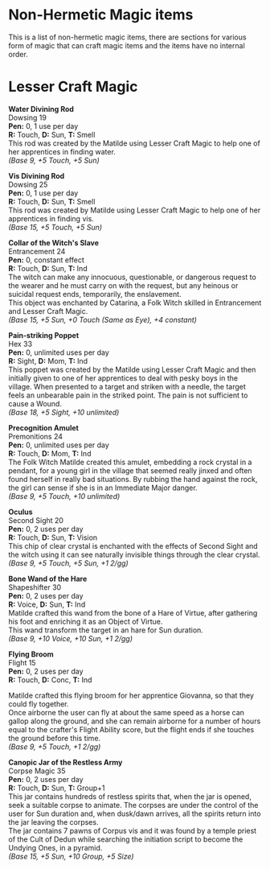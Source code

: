 # Non-Hermetic Magic items

This is a list of non-hermetic magic items, there are sections for various form of magic that can craft magic items and the items have no internal order.

# Lesser Craft Magic

**Water Divining Rod**  
Dowsing 19  
**Pen:** 0, 1 use per day  
**R:** Touch, **D:** Sun, **T:** Smell  
This rod was created by the Matilde using Lesser Craft Magic to help one of her apprentices in finding water.  
*(Base 9, +5 Touch, +5 Sun)*

**Vis Divining Rod**  
Dowsing 25  
**Pen:** 0, 1 use per day  
**R:** Touch, **D:** Sun, **T:** Smell  
This rod was created by Matilde using Lesser Craft Magic to help one of her apprentices in finding vis.  
*(Base 15, +5 Touch, +5 Sun)*

**Collar of the Witch's Slave**  
Entrancement 24  
**Pen:** 0, constant effect  
**R:** Touch, **D:** Sun, **T:** Ind  
The witch can make any innocuous, questionable, or dangerous request to the wearer and he must carry on with the request, but any heinous or suicidal request ends, temporarily, the enslavement.  
This object was enchanted by Catarina, a Folk Witch skilled in Entrancement and Lesser Craft Magic.  
*(Base 15, +5 Sun, +0 Touch (Same as Eye), +4 constant)*

**Pain-striking Poppet**  
Hex 33  
**Pen:** 0, unlimited uses per day  
**R:** Sight, **D:** Mom, **T:** Ind  
This poppet was created by the Matilde using Lesser Craft Magic and then initially given to one of her apprentices to deal with pesky boys in the village. When presented to a target and striken with a needle, the target feels an unbearable pain in the striked point. The pain is not sufficient to cause a Wound.  
*(Base 18, +5 Sight, +10 unlimited)*

**Precognition Amulet**  
Premonitions 24  
**Pen:** 0, unlimited uses per day  
**R:** Touch, **D:** Mom, **T:** Ind  
The Folk Witch Matilde created this amulet, embedding a rock crystal in a pendant, for a young girl in the village that seemed really jinxed and often found herself in really bad situations. By rubbing the hand against the rock, the girl can sense if she is in an Immediate Major danger.  
*(Base 9, +5 Touch, +10 unlimited)*

**Oculus**  
Second Sight 20  
**Pen:** 0, 2 uses per day  
**R:** Touch, **D:** Sun, **T:** Vision  
This chip of clear crystal is enchanted with the effects of Second Sight and the witch using it can see naturally invisible things through the clear crystal.  
*(Base 9, +5 Touch, +5 Sun, +1 2/gg)*

**Bone Wand of the Hare**  
Shapeshifter 30  
**Pen:** 0, 2 uses per day  
**R:** Voice, **D:** Sun, **T:** Ind  
Matilde crafted this wand from the bone of a Hare of Virtue, after gathering his foot and enriching it as an Object of Virtue.  
This wand transform the target in an hare for Sun duration.  
*(Base 9, +10 Voice, +10 Sun, +1 2/gg)*

**Flying Broom**  
Flight 15  
**Pen:** 0, 2 uses per day  
**R:** Touch, **D:** Conc, **T:** Ind  

Matilde crafted this flying broom for her apprentice Giovanna, so that they could fly together.  
Once airborne the user can fly at about the same speed as a horse can gallop along the ground, and she can remain airborne for a number of hours equal to the crafter's Flight Ability score, but the flight ends if she touches the ground before this time.  
*(Base 9, +5 Touch, +1 2/gg)*

**Canopic Jar of the Restless Army**  
Corpse Magic 35  
**Pen:** 0, 2 uses per day  
**R:** Touch, **D:** Sun, **T:** Group+1  
This jar contains hundreds of restless spirits that, when the jar is opened, seek a suitable corpse to animate. The corpses are under the control of the user for Sun duration and, when dusk/dawn arrives, all the spirits return into the jar leaving the corpses.  
The jar contains 7 pawns of Corpus vis and it was found by a temple priest of the Cult of Dedun while searching the initiation script to become the Undying Ones, in a pyramid.  
*(Base 15, +5 Sun, +10 Group, +5 Size)*
